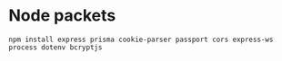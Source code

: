 # Node packets

`npm install express prisma cookie-parser passport cors express-ws process dotenv bcryptjs`
